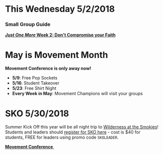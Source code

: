 # This Wednesday 5/2/2018

### Small Group Guide  
[**_Just One More_ Week 2: Don't Compromise your Faith**](guide.pdf)

# May is Movement Month  
**Movement Conference is only <span id="MyTimer"></span> away now!**  

- **5/9**: Free Pop Sockets
- **5/16**: Student Takeover
- **5/23**: Free Shirt Night
- **Every Week in May**: Movement Champions will visit your groups

# SKO 5/30/2018
Summer Kick Off this year will be all night trip to [Wilderness at the Smokies](https://www.wildernessatthesmokies.com/)! Students and leaders should [register for SKO here](https://my.faithpromise.org/portal/event_signup.aspx?id=427694) - cost is $40 for students, FREE for leaders using promo code `SKOLEADER`.

<!--End of Markdown Content-->
<script src="scripts.js"></script>

<!--Bottom Page Nav Buttons-->
<a class="btn btn-default btn-sm" href="/movement" role="button"><b>Movement Conference</b>&nbsp;<i class="fa fa-arrow-right"></i></a>
